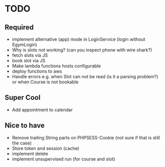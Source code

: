 # TODO

## Required

- implement alternative (app) mode in LoginService (login without EgymLogin)
- Why is slots not working? (can you inspect phone with wire shark?)
- fetch slots via JS
- book slot via JS
- Make lambda functions hosts configurable
- deploy functions to aws
- Handle errors e.g. when Slot can not be read (is it a parsing problem?) or when Course is not bookable

## Super Cool

- Add appointment to calendar

## Nice to have

- Remove trailing String parts on PHPSESS-Cookie (not sure if that is still the case)
- Store token and session (cache)
- implement delete
- implement unsupervised run (for course and slot)
